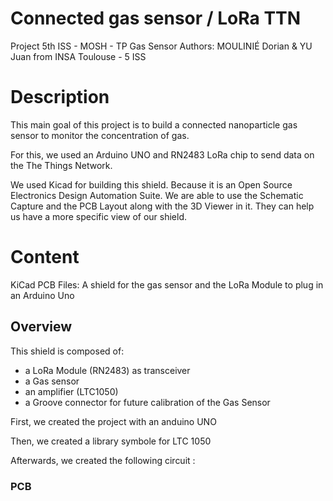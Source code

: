 # Connected gas sensor / LoRa TTN
Project 5th ISS - MOSH - TP Gas Sensor
Authors: MOULINIÉ Dorian & YU Juan from INSA Toulouse - 5 ISS

# Description

This main goal of this project is to build a connected nanoparticle gas sensor to monitor the concentration of gas.

For this, we used an Arduino UNO and RN2483 LoRa chip to send data on the The Things Network.

We used Kicad for building this shield. Because it is an Open Source Electronics Design Automation Suite. We are able to use  the Schematic Capture and the PCB Layout along with the 3D Viewer in it. They can help us have a more specific view of our shield.

# Content

KiCad PCB Files: A shield for the gas sensor and the LoRa Module to plug in an Arduino Uno

## Overview

This shield is composed of:

 - a LoRa Module (RN2483) as transceiver
 - a Gas sensor
 - an amplifier (LTC1050)
 - a Groove connector for future calibration of the Gas Sensor

First, we created the project with an anduino UNO

Then, we created a library symbole for LTC 1050

Afterwards, we created the following circuit : 

### PCB
